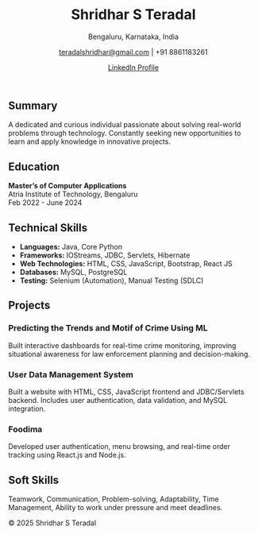 <!DOCTYPE html>
<html lang="en">
<head>
  <meta charset="UTF-8" />
  <meta name="viewport" content="width=device-width, initial-scale=1.0"/>
  <title>Shridhar S Teradal </title>
  <link rel="stylesheet" href="portfolio.css" />
</head>
<body>
  <header>
    <div class="container">
      <h1>Shridhar S Teradal</h1>
      <p>Bengaluru, Karnataka, India</p>
      <p><a href="mailto:teradalshridhar@gmail.com">teradalshridhar@gmail.com</a> | +91 8861183261</p>
      <p><a href="https://www.linkedin.com/in/shridhar-s-teradal-873a1b318?utm_source=share&utm_campaign=share_via&utm_content=profile&utm_medium=android_app" target="_blank">LinkedIn Profile</a></p>
    </div>
  </header>

  <section id="summary">
    <div class="container">
      <h2>Summary</h2>
      <p>A dedicated and curious individual passionate about solving real-world problems through technology. Constantly seeking new opportunities to learn and apply knowledge in innovative projects.</p>
    </div>
  </section>

  <section id="education">
    <div class="container">
      <h2>Education</h2>
      <p><strong>Master’s of Computer Applications</strong><br/>Atria Institute of Technology, Bengaluru<br/>Feb 2022 - June 2024</p>
    </div>
  </section>

  <section id="skills">
    <div class="container">
      <h2>Technical Skills</h2>
      <ul>
        <li><strong>Languages:</strong> Java, Core Python</li>
        <li><strong>Frameworks:</strong> IOStreams, JDBC, Servlets, Hibernate</li>
        <li><strong>Web Technologies:</strong> HTML, CSS, JavaScript, Bootstrap, React JS</li>
        <li><strong>Databases:</strong> MySQL, PostgreSQL</li>
        <li><strong>Testing:</strong> Selenium (Automation), Manual Testing (SDLC)</li>
      </ul>
    </div>
  </section>

  <section id="projects">
    <div class="container">
      <h2>Projects</h2>
      <div class="project">
        <h3>Predicting the Trends and Motif of Crime Using ML</h3>
        <p>Built interactive dashboards for real-time crime monitoring, improving situational awareness for law enforcement planning and decision-making.</p>
      </div>
      <div class="project">
        <h3>User Data Management System</h3>
        <p>Built a website with HTML, CSS, JavaScript frontend and JDBC/Servlets backend. Includes user authentication, data validation, and MySQL integration.</p>
      </div>
      <div class="project">
        <h3>Foodima</h3>
        <p>Developed user authentication, menu browsing, and real-time order tracking using React.js and Node.js.</p>
      </div>
    </div>
  </section>

  <section id="soft-skills">
    <div class="container">
      <h2>Soft Skills</h2>
      <p>Teamwork, Communication, Problem-solving, Adaptability, Time Management, Ability to work under pressure and meet deadlines.</p>
    </div>
  </section>

  <footer>
    <div class="container">
      <p>© 2025 Shridhar S Teradal</p>
    </div>
  </footer>

  <script src="portfolio.js"></script>
</body>
</html>


